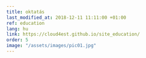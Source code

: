 ```yaml
---
title: oktatás
last_modified_at: 2018-12-11 11:11:00 +01:00
ref: education
lang: hu
link: https://cloud4est.github.io/site_education/
order: 5
image: "/assets/images/pic01.jpg"
---
```

